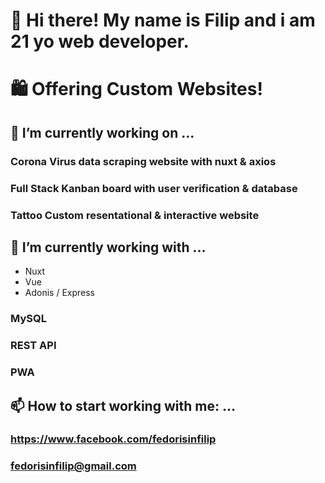 # 👋 Hi there! My name is Filip and i am 21 yo web developer. 
# 🛍 Offering Custom Websites!

## 🔭 I’m currently working on ...
  ### Corona Virus data scraping website with nuxt & axios
  ### Full Stack Kanban board with user verification & database 
  ### Tattoo Custom resentational & interactive website
  
## 🌱 I’m currently working with ...
  * Nuxt
  * Vue
  * Adonis / Express
  ### MySQL 
  ### REST API
  ### PWA
  
## 📫 How to start working with me: ...
  ### https://www.facebook.com/fedorisinfilip
  ### fedorisinfilip@gmail.com

